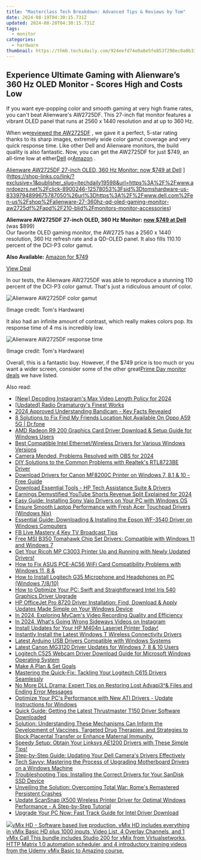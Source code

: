 ```yaml
---
title: "Masterclass Tech Breakdown: Advanced Tips & Reviews by Tom"
date: 2024-08-19T04:30:15.731Z
updated: 2024-08-20T04:30:15.731Z
tags:
  - monitor
categories:
  - hardware
thumbnail: https://thmb.techidaily.com/924eefd74e0a8e5fe853f298ec0a0b33bfecd9ce28f70a0090979c17f5a4bfa6.jpg
---
```


## Experience Ultimate Gaming with Alienware’s 360 Hz OLED Monitor - Scores High and Costs Low

If you want eye-popping color and smooth gaming at very high frame rates, you can't beat Alienware's AW2725DF. This 27-inch flat monitor features a vibrant OLED panel that runs at 2560 x 1440 resolution and at up to 360 Hz.

 When we[reviewed the AW2725DF](https://tools.techidaily.com) , we gave it a perfect, 5-star rating thanks to its sharp images, extremely wide color gamut coverage and very quick response time. Like other Dell and Alienware monitors, the build quality is also fantastic. Now, you can get the AW2725DF for just $749, an all-time low at either[Dell](https://shop-links.co/link/?exclusive=1&publisher_slug=itechdaily19598&url=https%3A%2F%2Fwww.anrdoezrs.net%2Fclick-8900246-12578053%3Fsid%3Dtomshardware-us-1113735562824450457%26url%3Dhttps%3A%2F%2Fwww.dell.com%2Fen-us%2Fshop%2Falienware-27-360hz-qd-oled-gaming-monitor-aw2725df%2Fapd%2F210-bljd%2Fmonitors-monitor-accessories) or[Amazon](https://target.georiot.com/Proxy.ashx?tsid=45723&GR%5FURL=https%3A%2F%2Famazon.com%2FAlienware-AW2725DF-OLED-Gaming-Monitor%2Fdp%2FB0CZSGWLD5%2Fref%3Dsr%5F1%5F1%5Fsspa%3Ftag%3Dhawk-future-20%26ascsubtag%3Dtomshardware-us-1936168728761959330-20) .

[Alienware AW2725DF 27-inch OLED, 360 Hz Monitor:&nbsp;now $749 at Dell](https://cdn.mos.cms.futurecdn.net/Boc4nZkkoF3eWUKXzup6gE-200-100.jpg "Alienware AW2725DF 27-inch OLED, 360 Hz Monitor:&nbsp;now $749 at Dell") ](https://shop-links.co/link/?exclusive=1&publisher_slug=itechdaily19598&url=https%3A%2F%2Fwww.anrdoezrs.net%2Fclick-8900246-12578053%3Fsid%3Dtomshardware-us-8339794899675787050%26url%3Dhttps%3A%2F%2Fwww.dell.com%2Fen-us%2Fshop%2Falienware-27-360hz-qd-oled-gaming-monitor-aw2725df%2Fapd%2F210-bljd%2Fmonitors-monitor-accessories)

 **Alienware AW2725DF 27-inch OLED, 360 Hz Monitor:** [**now $749 at Dell**](https://shop-links.co/link/?exclusive=1&publisher_slug=itechdaily19598&url=https%3A%2F%2Fwww.anrdoezrs.net%2Fclick-8900246-12578053%3Fsid%3Dtomshardware-us-9430162684725476228%26url%3Dhttps%3A%2F%2Fwww.dell.com%2Fen-us%2Fshop%2Falienware-27-360hz-qd-oled-gaming-monitor-aw2725df%2Fapd%2F210-bljd%2Fmonitors-monitor-accessories) (was $899)  
 Our favorite OLED gaming monitor, the AW2725 has a 2560 x 1440 resolution, 360 Hz refresh rate and a QD-OLED panel. It also fills 110.10 percent of the DCI-P3 color gamut.

**Also Available:** [Amazon for $749](https://tools.techidaily.com)

[View Deal](https://shop-links.co/link/?exclusive=1&publisher_slug=itechdaily19598&url=https%3A%2F%2Fwww.anrdoezrs.net%2Fclick-8900246-12578053%3Fsid%3Dtomshardware-us-8339794899675787050%26url%3Dhttps%3A%2F%2Fwww.dell.com%2Fen-us%2Fshop%2Falienware-27-360hz-qd-oled-gaming-monitor-aw2725df%2Fapd%2F210-bljd%2Fmonitors-monitor-accessories)

 In our tests, the Alienware AW2725DF was able to reproduce a stunning 110 percent of the DCI-P3 color gamut. That's just a ridiculous amount of color.

![Alienware AW2725DF color gamut](https://cdn.mos.cms.futurecdn.net/7MEhVK2D5oVu4xo5hzdHST-320-80.png)

 (Image credit: Tom's Hardware)

 It also had an infinite amount of contrast, which really makes colors pop. Its response time of 4 ms is incredibly low.

![Alienware AW2725DF response time](https://cdn.mos.cms.futurecdn.net/tSxLtxwgWDn23E86NoDYYg-320-80.png)

 (Image credit: Tom's Hardware)

 Overall, this is a fantastic buy. However, if the $749 price is too much or you want a wider screen, consider some of the other great[Prime Day monitor deals](https://tools.techidaily.com) we have listed.

<ins class="adsbygoogle"
     style="display:block"
     data-ad-format="autorelaxed"
     data-ad-client="ca-pub-7571918770474297"
     data-ad-slot="1223367746"></ins>



<ins class="adsbygoogle"
     style="display:block"
     data-ad-client="ca-pub-7571918770474297"
     data-ad-slot="8358498916"
     data-ad-format="auto"
     data-full-width-responsive="true"></ins>

<span class="atpl-alsoreadstyle">Also read:</span>
<div><ul>
<li><a href="https://instagram-video-recordings.techidaily.com/new-decoding-instagrams-max-video-length-policy-for-2024/"><u>[New] Decoding Instagram's Max Video Length Policy for 2024</u></a></li>
<li><a href="https://fox-cloud.techidaily.com/updated-radio-dramaturgys-finest-works/"><u>[Updated] Radio Dramaturgy's Finest Works</u></a></li>
<li><a href="https://remote-screen-capture.techidaily.com/2024-approved-understanding-bandicam-key-facts-revealed/"><u>2024 Approved  Understanding Bandicam - Key Facts Revealed</u></a></li>
<li><a href="https://location-fake.techidaily.com/8-solutions-to-fix-find-my-friends-location-not-available-on-oppo-a59-5g-drfone-by-drfone-virtual-android/"><u>8 Solutions to Fix Find My Friends Location Not Available On Oppo A59 5G | Dr.fone</u></a></li>
<li><a href="https://hardware-updates.techidaily.com/amd-radeon-r9-200-graphics-card-driver-download-and-setup-guide-for-windows-users/"><u>AMD Radeon R9 200 Graphics Card Driver Download & Setup Guide for Windows Users</u></a></li>
<li><a href="https://hardware-updates.techidaily.com/best-compatible-intel-ethernetwireless-drivers-for-various-windows-versions/"><u>Best Compatible Intel Ethernet/Wireless Drivers for Various Windows Versions</u></a></li>
<li><a href="https://desktop-recording.techidaily.com/camera-mended-problems-resolved-with-obs-for-2024/"><u>Camera Mended, Problems Resolved with OBS for 2024</u></a></li>
<li><a href="https://hardware-updates.techidaily.com/diy-solutions-to-the-common-problems-with-realteks-rtl8723be-driver/"><u>DIY Solutions to the Common Problems with Realtek's RTL8723BE Driver</u></a></li>
<li><a href="https://hardware-updates.techidaily.com/download-drivers-for-canon-mf8200c-printer-on-windows-7-81-and-10-free-guide/"><u>Download Drivers for Canon MF8200C Printer on Windows 7, 8.1 & 10 - Free Guide</u></a></li>
<li><a href="https://hardware-updates.techidaily.com/download-essential-tools-hp-tech-assistance-suite-and-drivers/"><u>Download Essential Tools - HP Tech Assistance Suite & Drivers</u></a></li>
<li><a href="https://youtube-clips.techidaily.com/earnings-demystified-youtube-shorts-revenue-split-explained-for-2024/"><u>Earnings Demystified  YouTube Shorts Revenue Split Explained for 2024</u></a></li>
<li><a href="https://hardware-updates.techidaily.com/easy-guide-installing-sony-vaio-drivers-on-your-pc-with-windows-os/"><u>Easy Guide: Installing Sony Vaio Drivers on Your PC with Windows OS</u></a></li>
<li><a href="https://hardware-updates.techidaily.com/ensure-smooth-laptop-performance-with-fresh-acer-touchpad-drivers-windows-nix/"><u>Ensure Smooth Laptop Performance with Fresh Acer Touchpad Drivers (Windows Nix)</u></a></li>
<li><a href="https://hardware-updates.techidaily.com/essential-guide-downloading-and-installing-the-epson-wf-3540-driver-on-windows-computers/"><u>Essential Guide: Downloading & Installing the Epson WF-3540 Driver on Windows Computers</u></a></li>
<li><a href="https://facebook-videos.techidaily.com/fb-live-mastery-4-key-tv-broadcast-tips/"><u>FB Live Mastery  4 Key TV Broadcast Tips</u></a></li>
<li><a href="https://hardware-updates.techidaily.com/free-msi-b350-tomahawk-chip-set-drivers-compatible-with-windows-11-and-windows-7/"><u>Free MSI B350 Tomahawk Chip Set Drivers: Compatible with Windows 11 and Windows 7</u></a></li>
<li><a href="https://hardware-updates.techidaily.com/1722965658589-get-your-ricoh-mp-c3003-printer-up-and-running-with-newly-updated-drivers/"><u>Get Your Ricoh MP C3003 Printer Up and Running with Newly Updated Drivers!</u></a></li>
<li><a href="https://hardware-updates.techidaily.com/how-to-fix-asus-pce-ac56-wifi-card-compatibility-problems-with-windows-11-8-and/"><u>How to Fix ASUS PCE-AC56 WiFi Card Compatibility Problems with Windows 11, 8 &</u></a></li>
<li><a href="https://hardware-updates.techidaily.com/how-to-install-logitech-g35-microphone-and-headphones-on-pc-windows-7810/"><u>How to Install Logitech G35 Microphone and Headphones on PC (Windows 7/8/10)</u></a></li>
<li><a href="https://hardware-updates.techidaily.com/how-to-optimize-your-pc-swift-and-straightforward-intel-iris-540-graphics-driver-upgrade/"><u>How to Optimize Your PC: Swift and Straightforward Intel Iris 540 Graphics Driver Upgrade</u></a></li>
<li><a href="https://hardware-updates.techidaily.com/hp-officejet-pro-8720-driver-installation-find-download-and-apply-updates-made-simple-on-your-windows-device/"><u>HP OfficeJet Pro 8720 Driver Installation: Find, Download & Apply Updates Made Simple on Your Windows Device</u></a></li>
<li><a href="https://on-screen-recording.techidaily.com/in-2024-exploring-mycams-video-recording-quality-and-efficiency/"><u>In 2024, Exploring MyCam's Video Recording Quality and Efficiency</u></a></li>
<li><a href="https://fox-info.techidaily.com/in-2024-whats-going-wrong-sideways-videos-on-instagram/"><u>In 2024, What's Going Wrong  Sideways Videos on Instagram</u></a></li>
<li><a href="https://hardware-updates.techidaily.com/1722969790031-install-updates-for-your-hp-m404n-laserjet-printer-today/"><u>Install Updates for Your HP M404n Laserjet Printer Today!</u></a></li>
<li><a href="https://hardware-updates.techidaily.com/instantly-install-the-latest-windows-t-wireless-connectivity-drivers/"><u>Instantly Install the Latest Windows T Wireless Connectivity Drivers</u></a></li>
<li><a href="https://hardware-updates.techidaily.com/latest-arduino-usb-drivers-compatible-with-windows-systems/"><u>Latest Arduino USB Drivers Compatible with Windows Systems</u></a></li>
<li><a href="https://hardware-updates.techidaily.com/latest-canon-mg3120-driver-updates-for-windows-7-8-and-10-users/"><u>Latest Canon MG3120 Driver Updates for Windows 7, 8 & 10 Users</u></a></li>
<li><a href="https://hardware-updates.techidaily.com/logitech-c525-webcam-driver-download-guide-for-microsoft-windows-operating-system/"><u>Logitech C525 Webcam Driver Download Guide for Microsoft Windows Operating System</u></a></li>
<li><a href="https://hardware-updates.techidaily.com/make-a-plan-and-set-goals/"><u>Make A Plan & Set Goals</u></a></li>
<li><a href="https://hardware-updates.techidaily.com/mastering-the-quick-fix-tackling-your-logitech-c615-drivers-seamlessly/"><u>Mastering the Quick-Fix: Tackling Your Logitech C615 Drivers Seamlessly</u></a></li>
<li><a href="https://tech-recovery.techidaily.com/no-more-dll-drama-expert-tips-on-restoring-lost-advapi3and-files-and-ending-error-messages/"><u>No More DLL Drama: Expert Tips on Restoring Lost Advapi3^& Files and Ending Error Messages</u></a></li>
<li><a href="https://hardware-updates.techidaily.com/optimize-your-pcs-performance-with-new-ati-drivers-update-instructions-for-windows/"><u>Optimize Your PC's Performance with New ATI Drivers - Update Instructions for Windows</u></a></li>
<li><a href="https://hardware-updates.techidaily.com/quick-guide-getting-the-latest-thrustmaster-t150-driver-software-downloaded/"><u>Quick Guide: Getting the Latest Thrustmaster T150 Driver Software Downloaded</u></a></li>
<li><a href="https://hardware-updates.techidaily.com/solution-understanding-these-mechanisms-can-inform-the-development-of-vaccines-targeted-drug-therapies-and-strategies-to-block-placental-transfer-or-enhance246/"><u>Solution: Understanding These Mechanisms Can Inform the Development of Vaccines, Targeted Drug Therapies, and Strategies to Block Placental Transfer or Enhance Maternal Immunity.</u></a></li>
<li><a href="https://hardware-updates.techidaily.com/1722964610154-speedy-setup-obtain-your-linksys-ae1200-drivers-with-these-simple-tips/"><u>Speedy Setup: Obtain Your Linksys AE1200 Drivers with These Simple Tips!</u></a></li>
<li><a href="https://hardware-updates.techidaily.com/step-by-step-guide-updating-your-dell-cameras-drivers-effectively/"><u>Step-by-Step Guide: Updating Your Dell Camera's Drivers Effectively</u></a></li>
<li><a href="https://hardware-updates.techidaily.com/tech-savvy-mastering-the-process-of-upgrading-motherboard-drivers-on-a-windows-machine/"><u>Tech Savvy: Mastering the Process of Upgrading Motherboard Drivers on a Windows Machine</u></a></li>
<li><a href="https://hardware-updates.techidaily.com/troubleshooting-tips-installing-the-correct-drivers-for-your-sandisk-ssd-device/"><u>Troubleshooting Tips: Installing the Correct Drivers for Your SanDisk SSD Device</u></a></li>
<li><a href="https://common-error.techidaily.com/unveiling-the-solution-overcoming-total-war-romes-remastered-persistent-crashes/"><u>Unveiling the Solution: Overcoming Total War: Rome's Remastered Persistent Crashes</u></a></li>
<li><a href="https://hardware-updates.techidaily.com/update-scansnap-ix500-wireless-printer-driver-for-optimal-windows-performance-a-step-by-step-tutorial/"><u>Update ScanSnap iX500 Wireless Printer Driver for Optimal Windows Performance - A Step-by-Step Tutorial</u></a></li>
<li><a href="https://hardware-updates.techidaily.com/1722969544459-upgrade-your-pc-now-fast-track-guide-for-intel-driver-download/"><u>Upgrade Your PC Now: Fast Track Guide for Intel Driver Download</u></a></li>
</ul></div>

<!-- affiliate ads begin -->
<a href="https://secure.2checkout.com/order/checkout.php?PRODS=4718730&QTY=1&AFFILIATE=108875&CART=1"> <img src="https://secure.avangate.com/images/merchant/ce9a6fb2becc2d235e62b125e9260102/products/copy_vMixCallScreenshot1-large.jpg" border="0">vMix HD - Software based live production. vMix HD includes everything in vMix Basic HD plus 1000 inputs, Video List, 4 Overlay Channels, and 1 vMix Call 
This bundle includes Studio 200 for vMix from Virtualsetworks, HTTP Matrix 1.0 automation scheduler, and 4 introductory training videos from the Udemy vMix Basic to Amazing course. </a>
<!-- affiliate ads end -->